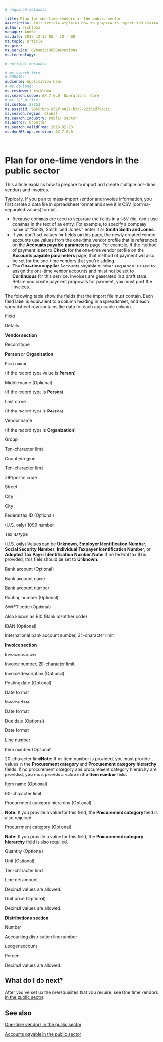 ```yaml
---
# required metadata

title: Plan for one-time vendors in the public sector
description: This article explains how to prepare to import and create multiple one-time vendors and invoices. 
author: rschloma
manager: AnnBe
ms.date: 2015-12-13 05 - 20 - 08
ms.topic: article
ms.prod: 
ms.service: Dynamics365Operations
ms.technology: 

# optional metadata

# ms.search.form: 
# ROBOTS: 
audience: Application User
# ms.devlang: 
ms.reviewer: rschloma
ms.search.scope: AX 7.0.0, Operations, Core
# ms.tgt_pltfrm: 
ms.custom: 27251
ms.assetid: 936570cb-932f-4027-b3c7-2235ad79bc1c
ms.search.region: Global
ms.search.industry: Public sector
ms.author: brpotter
ms.search.validFrom: 2016-02-28
ms.dyn365.ops.version: AX 7.0.0

---
```


# Plan for one-time vendors in the public sector

This article explains how to prepare to import and create multiple one-time vendors and invoices. 

Typically, if you plan to mass-import vendor and invoice information, you first create a data file in spreadsheet format and save it in CSV (comma-separated values) format.

-   Because commas are used to separate the fields in a CSV file, don't use commas in the text of an entry. For example, to specify a company name of “Smith, Smith, and Jones,” enter it as **Smith Smith and Jones**.
-   If you don't set values for fields on this page, the newly created vendor accounts use values from the one-time vendor profile that is referenced on the **Accounts payable parameters** page. For example, if the method of payment is set to **Check** for the one-time vendor profile on the **Accounts payable parameters** page, that method of payment will also be set for the one-time vendors that you're adding.
-   The **One-time supplier** Accounts payable number sequence is used to assign the one-time vendor accounts and must not be set to **Continuous** for this service. Invoices are generated in a draft state. Before you create payment proposals for payment, you must post the invoices.

The following table show the fields that the import file must contain. Each field label is equivalent to a column heading in a spreadsheet, and each spreadsheet row contains the data for each applicable column.

Field

Details

**Vendor section**

Record type

**Person** or **Organization**

First name

(If the record type value is **Person**)

Middle name (Optional)

(If the record type is **Person**)

Last name

(If the record type is **Person**)

Vendor name

(If the record type is **Organization**)

Group

Ten-character limit

Country/region

Ten-character limit

ZIP/postal code

Street

City

City

Federal tax ID (Optional)

(U.S. only) 1099 number

Tax ID type

(U.S. only) Values can be **Unknown**, **Employer Identification Number**, **Social Security Number**, **Individual Taxpayer Identification Number**, or **Adopted Tax Payer Identification Number**.**Note:** If no federal tax ID is provided, this field should be set to **Unknown**.

Bank account (Optional)

Bank account name

Bank account number

Routing number (Optional)

SWIFT code (Optional)

Also known as BIC (Bank identifier code)

IBAN (Optional)

International bank account number, 34-character limit

**Invoice section**

Invoice number

Invoice number, 20-character limit

Invoice description (Optional)

Posting date (Optional)

Date format

Invoice date

Date format

Due date (Optional)

Date format

Line number

Item number (Optional)

20-character limit**Note:** If no item number is provided, you must provide values in the **Procurement category** and **Procurement category hierarchy** fields. If no procurement category and procurement category hierarchy are provided, you must provide a value in the **Item number** field.

Item name (Optional)

60-character limit

Procurement category hierarchy (Optional)

**Note:** If you provide a value for this field, the **Procurement category** field is also required.

Procurement category (Optional)

**Note:** If you provide a value for this field, the **Procurement category hierarchy** field is also required.

Quantity (Optional)

Unit (Optional)

Ten-character limit

Line net amount

Decimal values are allowed.

Unit price (Optional)

Decimal values are allowed.

**Distributions section**

Number

Accounting distribution line number

Ledger account

Percent

Decimal values are allowed.

## What do I do next?
After you’ve set up the prerequisites that you require, see [One time vendors in the public sector](one-time-vendors-public-sector.md).

See also
--------

[One-time vendors in the public sector](one-time-vendors-public-sector.md)

[Accounts payable in the public sector](accounts-payable-public-sector.md)

